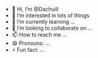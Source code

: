 - 👋 Hi, I’m @Dachuill
- 👀 I’m interested in lots of things
- 🌱 I’m currently learning ...
- 💞️ I’m looking to collaborate on ...
- 📫 How to reach me ...
- 😄 Pronouns: ...
- ⚡ Fun fact: ...

<!---
Dachuill/Dachuill is a ✨ special ✨ repository because its `README.md` (this file) appears on your GitHub profile.
You can click the Preview link to take a look at your changes.
--->

